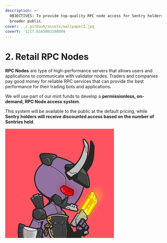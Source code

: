 ```yaml
---
description: >-
  OBJECTIVES: To provide top-quality RPC node access for Sentry holders and the
  broader public.
cover: ../.gitbook/assets/wallpaper2.jpg
coverY: -1217.6165803108809
---
```


# 2. Retail RPC Nodes

**RPC Nodes** are type of high-performance servers that allows users and applications to communicate with validator nodes. Traders and companies pay good money for reliable RPC services that can provide the best performance for their trading bots and applications.

We will use part of our mint funds to develop a **permissionless, on-demand, RPC Node access system**.

This system will be available to the public at the default pricing, while **Sentry holders will receive discounted access based on the number of Sentries held**.

![](../.gitbook/assets/WebSample2.jpg)
